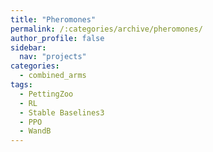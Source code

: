 ```yaml
---
title: "Pheromones"
permalink: /:categories/archive/pheromones/
author_profile: false
sidebar:
  nav: "projects"
categories:
  - combined_arms
tags:
  - PettingZoo
  - RL
  - Stable Baselines3
  - PPO
  - WandB
---
```



